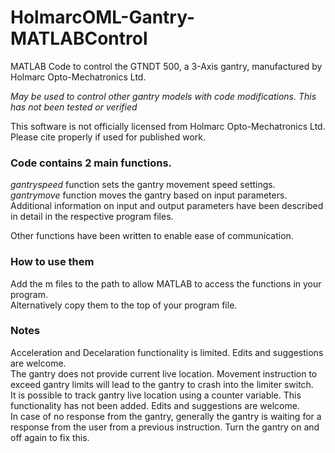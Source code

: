 # HolmarcOML-Gantry-MATLABControl
MATLAB Code to control the GTNDT 500, a 3-Axis gantry, manufactured by Holmarc Opto-Mechatronics Ltd.  

*May be used to control other gantry models with code modifications. This has not been tested or verified*  

This software is not officially licensed from Holmarc Opto-Mechatronics Ltd.  
Please cite properly if used for published work.

### Code contains **2 main functions**.  
*gantryspeed* function sets the gantry movement speed settings.  
*gantrymove* function moves the gantry based on input parameters.  
Additional information on input and output parameters have been described in detail in the respective program files.  

Other functions have been written to enable ease of communication.  

### How to use them
Add the m files to the path to allow MATLAB to access the functions in your program.  
Alternatively copy them to the top of your program file.   

### Notes
Acceleration and Decelaration functionality is limited. Edits and suggestions are welcome.   
The gantry does not provide current live location. Movement instruction to exceed gantry limits will lead to the gantry to crash into the limiter switch.  
It is possible to track gantry live location using a counter variable. This functionality has not been added. Edits and suggestions are welcome.   
In case of no response from the gantry, generally the gantry is waiting for a response from the user from a previous instruction. Turn the gantry on and off again to fix this.   

